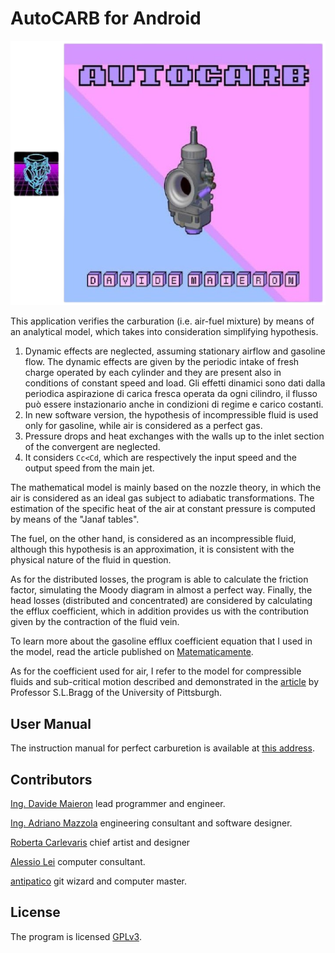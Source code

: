 # AutoCARB for Android

![anteprima](anteprima.png)

This application verifies the carburation (i.e. air-fuel mixture) by means of an analytical model, which takes into consideration simplifying hypothesis.
1. Dynamic effects are neglected, assuming stationary airflow and gasoline flow.
   The dynamic effects are given by the periodic intake of fresh charge operated by each
   cylinder and they are present also in conditions of constant speed and load.
   Gli effetti dinamici sono dati dalla periodica aspirazione di carica fresca operata da       ogni cilindro, il flusso può essere instazionario anche in condizioni di regime e carico    costanti.
2. In new software version, the hypothesis of incompressible fluid is used only for gasoline, while air is considered as a perfect gas.
3. Pressure drops and heat exchanges with the walls up to the inlet section of the convergent are neglected.
4. It considers `Cc<Cd`, which are respectively the input speed and the output speed from the main jet.

The mathematical model is mainly based on the nozzle theory, in which the air is considered as an ideal gas subject to adiabatic transformations.
The estimation of the specific heat of the air at constant pressure is computed by means of the "Janaf tables".

The fuel, on the other hand, is considered as an incompressible fluid, although this hypothesis is an approximation, it is consistent with the physical nature of the fluid in question. 
 
As for the distributed losses, the program is able to calculate the friction factor, simulating the Moody diagram in almost a perfect way.
Finally, the head losses (distributed and concentrated) are considered by calculating the efflux coefficient, which in addition provides us with the contribution given by the contraction of the fluid vein. 

To learn more about the gasoline efflux coefficient equation that I used in the model, read the article published on [Matematicamente](https://www.matematicamente.it/forum/viewtopic.php?f=38&t=211382).

As for the coefficient used for air, I refer to the model for compressible fluids and sub-critical motion described and demonstrated in the [article](https://journals.sagepub.com/doi/10.1243/JMES_JOUR_1960_002_007_02) by Professor S.L.Bragg of the University of Pittsburgh.


## User Manual

The instruction manual for perfect carburetion is available at [this address](https://drive.google.com/drive/folders/1Jhl9PxwQLWuTAZI_e3_Zsp0LWXrp-Qie?usp=sharing).


## Contributors

[Ing. Davide Maieron](https://www.linkedin.com/in/davide-maieron-3757851bb/) lead programmer and engineer.

[Ing. Adriano Mazzola](https://www.linkedin.com/in/adriano-mazzola/) engineering consultant and software designer.

[Roberta Carlevaris](https://www.instagram.com/robzilla.tattoo/) chief artist and designer

[Alessio Lei](https://github.com/AlessioLei94) computer consultant.

[antipatico](https://github.com/antipatico) git wizard and computer master.


## License

The program is licensed [GPLv3](LICENSE).
